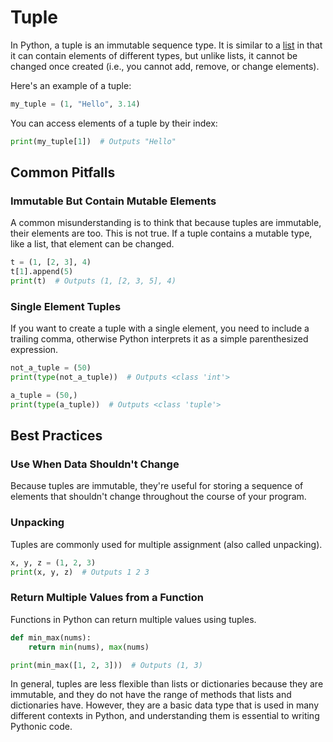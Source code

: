 # Tuple

In Python, a tuple is an immutable sequence type. It is similar to a [list](./list) in that it can contain elements of different types, but unlike lists, it cannot be changed once created (i.e., you cannot add, remove, or change elements).

Here's an example of a tuple:

```python title="main.py"
my_tuple = (1, "Hello", 3.14)
```

You can access elements of a tuple by their index:

```python title="main.py"
print(my_tuple[1])  # Outputs "Hello"
```

## Common Pitfalls

### Immutable But Contain Mutable Elements

A common misunderstanding is to think that because tuples are immutable, their elements are too. This is not true. If a tuple contains a mutable type, like a list, that element can be changed.

```python title="main.py"
t = (1, [2, 3], 4)
t[1].append(5)
print(t)  # Outputs (1, [2, 3, 5], 4)
```

### Single Element Tuples

If you want to create a tuple with a single element, you need to include a trailing comma, otherwise Python interprets it as a simple parenthesized expression.

```python title="main.py"
not_a_tuple = (50)
print(type(not_a_tuple))  # Outputs <class 'int'>

a_tuple = (50,)
print(type(a_tuple))  # Outputs <class 'tuple'>
```

## Best Practices

### Use When Data Shouldn't Change

Because tuples are immutable, they're useful for storing a sequence of elements that shouldn't change throughout the course of your program.

### Unpacking

Tuples are commonly used for multiple assignment (also called unpacking).

```python title="main.py"
x, y, z = (1, 2, 3)
print(x, y, z)  # Outputs 1 2 3
```

### Return Multiple Values from a Function

Functions in Python can return multiple values using tuples.

```python title="main.py"
def min_max(nums):
    return min(nums), max(nums)

print(min_max([1, 2, 3]))  # Outputs (1, 3)
```

In general, tuples are less flexible than lists or dictionaries because they are immutable, and they do not have the range of methods that lists and dictionaries have. However, they are a basic data type that is used in many different contexts in Python, and understanding them is essential to writing Pythonic code.
